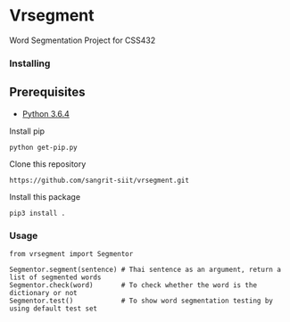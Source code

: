 # Vrsegment

Word Segmentation Project for CSS432

### Installing

## Prerequisites

* [Python 3.6.4](https://www.python.org)

Install pip
```
python get-pip.py
```

Clone this repository
```
https://github.com/sangrit-siit/vrsegment.git
```

Install this package
```
pip3 install .
```

### Usage
```
from vrsegment import Segmentor

Segmentor.segment(sentence) # Thai sentence as an argument, return a list of segmented words
Segmentor.check(word)       # To check whether the word is the dictionary or not
Segmentor.test()            # To show word segmentation testing by using default test set
```
